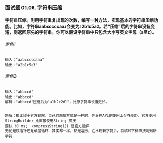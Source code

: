 
### 面试题 01.06. 字符串压缩

#### 字符串压缩。利用字符重复出现的次数，编写一种方法，实现基本的字符串压缩功能。比如，字符串aabcccccaaa会变为a2b1c5a3。若“压缩”后的字符串没有变短，则返回原先的字符串。你可以假设字符串中只包含大小写英文字母（a至z）。


###### 示例1:

```text
输入："aabcccccaaa"
输出："a2b1c5a3"
```

###### 示例2:

```text
输入："abbccd"
输出："abbccd"
解释："abbccd"压缩后为"a1b2c2d1"，比原字符串长度更长。
```


```text

题解：相比较于官方题解，自己的题解方式是一样的，但是在API的使用上存在差距，官方使用StringBuilder 比直接使用String 拼接
要快 60 ms;  compressString1() 是官方题解
无论是双指针还是单层循环，其实都一样，都是遍历，在出现新字符后，将临时下标直接跳到新字符
```


